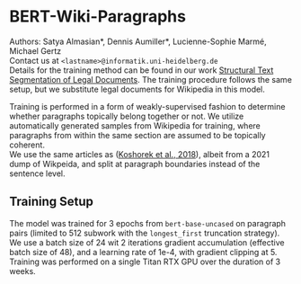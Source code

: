 # BERT-Wiki-Paragraphs

Authors: Satya Almasian\*, Dennis Aumiller\*, Lucienne-Sophie Marmé, Michael Gertz  
Contact us at `<lastname>@informatik.uni-heidelberg.de`  
Details for the training method can be found in our work [Structural Text Segmentation of Legal Documents](https://arxiv.org/abs/2012.03619).
The training procedure follows the same setup, but we substitute legal documents for Wikipedia in this model.

Training is performed in a form of weakly-supervised fashion to determine whether paragraphs topically belong together or not.
We utilize automatically generated samples from Wikipedia for training, where paragraphs from within the same section are assumed to be topically coherent.  
We use the same articles as ([Koshorek et al., 2018](https://arxiv.org/abs/1803.09337)), 
albeit from a 2021 dump of Wikpeida, and split at paragraph boundaries instead of the sentence level.

## Training Setup
The model was trained for 3 epochs from `bert-base-uncased` on paragraph pairs (limited to 512 subwork with the `longest_first` truncation strategy).
We use a batch size of 24 wit 2 iterations gradient accumulation (effective batch size of 48), and a learning rate of 1e-4, with gradient clipping at 5.
Training was performed on a single Titan RTX GPU over the duration of 3 weeks.
